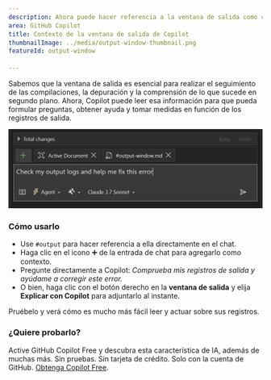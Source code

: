```yaml
---
description: Ahora puede hacer referencia a la ventana de salida como contexto en Copilot Chat.
area: GitHub Copilot
title: Contexto de la ventana de salida de Copilot
thumbnailImage: ../media/output-window-thumbnail.png
featureId: output-window

---
```



Sabemos que la ventana de salida es esencial para realizar el seguimiento de las compilaciones, la depuración y la comprensión de lo que sucede en segundo plano. Ahora, Copilot puede leer esa información para que pueda formular preguntas, obtener ayuda y tomar medidas en función de los registros de salida.

![Ventana de salida](../media/output-window.png)

### Cómo usarlo
- Use `#output` para hacer referencia a ella directamente en el chat.
- Haga clic en el icono ➕ de la entrada de chat para agregarlo como contexto.
- Pregunte directamente a Copilot: *Comprueba mis registros de salida y ayúdame a corregir este error.*
- O bien, haga clic con el botón derecho en la **ventana de salida** y elija **Explicar con Copilot** para adjuntarlo al instante.

Pruébelo y verá cómo es mucho más fácil leer y actuar sobre sus registros.

### ¿Quiere probarlo?
Active GitHub Copilot Free y descubra esta característica de IA, además de muchas más.
 Sin pruebas. Sin tarjeta de crédito. Solo con la cuenta de GitHub. [Obtenga Copilot Free](https://github.com/settings/copilot).
